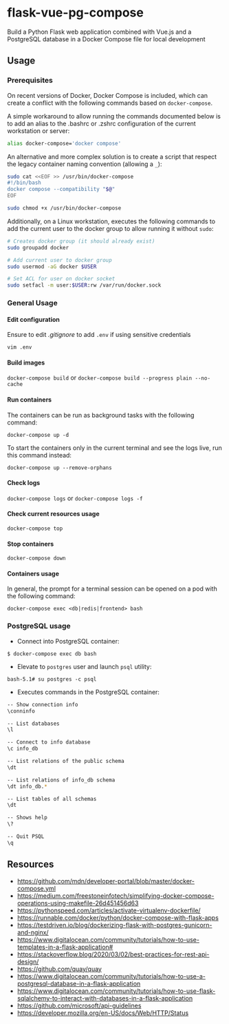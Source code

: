 # flask-vue-pg-compose

Build a Python Flask web application combined with Vue.js and a PostgreSQL database in a Docker Compose file for local development

## Usage

### Prerequisites

On recent versions of Docker, Docker Compose is included, which can create a conflict with the following commands based on `docker-compose`.

A simple workaround to allow running the commands documented below is to add an alias to the .bashrc or .zshrc configuration of the current workstation or server:

```bash
alias docker-compose='docker compose'
```

An alternative and more complex solution is to create a script that respect the legacy container naming convention (allowing a `_`):

```bash
sudo cat <<EOF >> /usr/bin/docker-compose
#!/bin/bash
docker compose --compatibility "$@"
EOF

sudo chmod +x /usr/bin/docker-compose
```

Additionally, on a Linux workstation, executes the following commands to add the current user to the docker group to allow running it without `sudo`:

```bash
# Creates docker group (it should already exist)
sudo groupadd docker

# Add current user to docker group
sudo usermod -aG docker $USER

# Set ACL for user on docker socket
sudo setfacl -m user:$USER:rw /var/run/docker.sock
```

### General Usage

#### Edit configuration

Ensure to edit *.gitignore* to add `.env` if using sensitive credentials

`vim .env`

#### Build images

`docker-compose build` or `docker-compose build --progress plain --no-cache`

#### Run containers

The containers can be run as background tasks with the following command:

`docker-compose up -d`

To start the containers only in the current terminal and see the logs live, run this command instead:

`docker-compose up --remove-orphans`

#### Check logs

`docker-compose logs` or `docker-compose logs -f`

#### Check current resources usage

`docker-compose top`

#### Stop containers

`docker-compose down`

#### Containers usage

In general, the prompt for a terminal session can be opened on a pod with the following command:

`docker-compose exec <db|redis|frontend> bash`

### PostgreSQL usage

* Connect into PostgreSQL container:

`$ docker-compose exec db bash`

* Elevate to `postgres` user and launch `psql` utility:

`bash-5.1# su postgres -c psql`

* Executes commands in the PostgreSQL container:

```bash
-- Show connection info
\conninfo

-- List databases
\l

-- Connect to info database
\c info_db

-- List relations of the public schema
\dt

-- List relations of info_db schema
\dt info_db.*

-- List tables of all schemas
\dt

-- Shows help
\?

-- Quit PSQL
\q
```

## Resources

* <https://github.com/mdn/developer-portal/blob/master/docker-compose.yml>
* <https://medium.com/freestoneinfotech/simplifying-docker-compose-operations-using-makefile-26d451456d63>
* <https://pythonspeed.com/articles/activate-virtualenv-dockerfile/>
* <https://runnable.com/docker/python/docker-compose-with-flask-apps>
* <https://testdriven.io/blog/dockerizing-flask-with-postgres-gunicorn-and-nginx/>
* <https://www.digitalocean.com/community/tutorials/how-to-use-templates-in-a-flask-application#>
* <https://stackoverflow.blog/2020/03/02/best-practices-for-rest-api-design/>
* <https://github.com/quay/quay>
* <https://www.digitalocean.com/community/tutorials/how-to-use-a-postgresql-database-in-a-flask-application>
* <https://www.digitalocean.com/community/tutorials/how-to-use-flask-sqlalchemy-to-interact-with-databases-in-a-flask-application>
* <https://github.com/microsoft/api-guidelines>
* <https://developer.mozilla.org/en-US/docs/Web/HTTP/Status>
